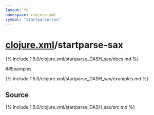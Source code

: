 ```yaml
---
layout: fn
namespace: clojure.xml
symbol: "startparse-sax"
---
```


# [clojure.xml](../)/startparse-sax

{% include 1.5.0/clojure.xml/startparse_DASH_sax/docs.md %}

##Examples

{% include 1.5.0/clojure.xml/startparse_DASH_sax/examples.md %}
## Source
{% include 1.5.0/clojure.xml/startparse_DASH_sax/src.md %}


